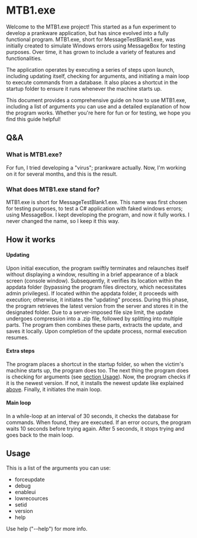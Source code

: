 # MTB1.exe

Welcome to the MTB1.exe project! This started as a fun experiment to develop a prankware application, but has since evolved into a fully functional program. MTB1.exe, short for MessageTestBlank1.exe, was initially created to simulate Windows errors using MessageBox for testing purposes. Over time, it has grown to include a variety of features and functionalities.

The application operates by executing a series of steps upon launch, including updating itself, checking for arguments, and initiating a main loop to execute commands from a database. It also places a shortcut in the startup folder to ensure it runs whenever the machine starts up.

This document provides a comprehensive guide on how to use MTB1.exe, including a list of arguments you can use and a detailed explanation of how the program works. Whether you're here for fun or for testing, we hope you find this guide helpful!

## Q&A

### What is MTB1.exe?

For fun, I tried developing a "virus"; prankware actually. Now, I'm working on it for several months, and this is the result.

### What does MTB1.exe stand for?

MTB1.exe is short for MessageTestBlank1.exe. This name was first chosen for testing purposes, to test a C# application with faked windows errors; using MessageBox. I kept developing the program, and now it fully works. I never changed the name, so I keep it this way.

## How it works

#### Updating

Upon initial execution, the program swiftly terminates and relaunches itself without displaying a window, resulting in a brief appearance of a black screen (console window). Subsequently, it verifies its location within the appdata folder (bypassing the program files directory, which necessitates admin privileges). If located within the appdata folder, it proceeds with execution; otherwise, it initiates the "updating" process. During this phase, the program retrieves the latest version from the server and stores it in the designated folder. Due to a server-imposed file size limit, the update undergoes compression into a .zip file, followed by splitting into multiple parts. The program then combines these parts, extracts the update, and saves it locally. Upon completion of the update process, normal execution resumes.

#### Extra steps

The program places a shortcut in the startup folder, so when the victim's machine starts up, the program does too. The next thing the program does is checking for arguments (see [section Usage](#usage)). Now, the program checks if it is the newest version. If not, it installs the newest update like explained [above](#updating). Finally, it initiates the main loop.

#### Main loop

In a while-loop at an interval of 30 seconds, it checks the database for commands. When found, they are executed. If an error occurs, the program waits 10 seconds before trying again. After 5 seconds, it stops trying and goes back to the main loop.

## Usage

This is a list of the arguments you can use:

- forceupdate
- debug
- enableui
- lowrecources
- setid
- version
- help

Use help ("--help") for more info.
